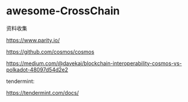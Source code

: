 # awesome-CrossChain

资料收集

https://www.parity.io/

https://github.com/cosmos/cosmos

https://medium.com/@davekaj/blockchain-interoperability-cosmos-vs-polkadot-48097d54d2e2

tendermint:

https://tendermint.com/docs/


